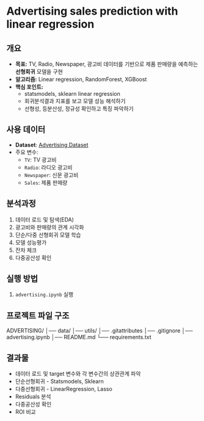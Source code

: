 # Advertising sales prediction with linear regression

## 개요
- **목표:** TV, Radio, Newspaper, 광고비 데이터를 기반으로 제품 판매량을 예측하는 **선형회귀** 모델을 구현
- **알고리즘:** Linear regression, RandomForest, XGBoost
- **핵심 포인트:**
  - statsmodels, sklearn linear regression
  - 회귀분석결과 지표를 보고 모델 성능 해석하기
  - 선형성, 등분산성, 정규성 확인하고 특징 파악하기

## 사용 데이터
- **Dataset**: [Advertising Dataset](https://www.kaggle.com/datasets/ashydv/advertising-dataset)
- 주요 변수:
  - `TV`: TV 광고비
  - `Radio`: 라디오 광고비
  - `Newspaper`: 신문 광고비
  - `Sales`: 제품 판매량

## 분석과정
1. 데이터 로드 및 탐색(EDA)
2. 광고비와 판매량의 관계 시각화
3. 단순/다중 선형회귀 모델 학습
4. 모델 성능평가
5. 잔차 체크
6. 다중공산성 확인

## 실행 방법
1. `advertising.ipynb` 실행

## 프로젝트 파일 구조
ADVERTISING/
│── data/
│── utils/
│── .gitattributes
│── .gitignore
│── advertising.ipynb
│── README.md
└── requirements.txt

## 결과물
- 데이터 로드 및 target 변수와 각 변수간의 상관관계 파악
- 단순선형회귀 - Statsmodels, Sklearn
- 다중선형회귀 - LinearRegression, Lasso
- Residuals 분석
- 다중공산성 확인
- ROI 비교